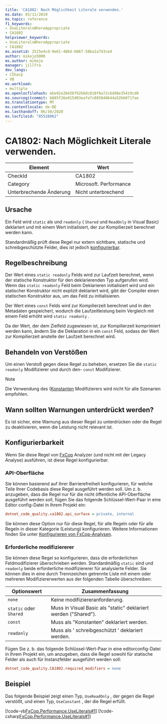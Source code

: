 ```yaml
---
title: 'CA1802: Nach Möglichkeit Literale verwenden.'
ms.date: 03/11/2019
ms.topic: reference
f1_keywords:
- UseLiteralsWhereAppropriate
- CA1802
helpviewer_keywords:
- UseLiteralsWhereAppropriate
- CA1802
ms.assetid: 2515e4cd-9e61-486d-b067-58ba1a743ce4
author: mikejo5000
ms.author: mikejo
manager: jillfra
dev_langs:
- CSharp
- VB
ms.workload:
- multiple
ms.openlocfilehash: ebe92e20436f92b9dc810f8a72c6dd8e35419cd0
ms.sourcegitcommit: b885f26e015d03eafe7c885040644a52bb071fae
ms.translationtype: MT
ms.contentlocale: de-DE
ms.lasthandoff: 06/30/2020
ms.locfileid: "85528062"
---
```

# <a name="ca1802-use-literals-where-appropriate"></a>CA1802: Nach Möglichkeit Literale verwenden.

|Element|Wert|
|-|-|
|CheckId|CA1802|
|Category|Microsoft. Performance|
|Unterbrechende Änderung|Nicht unterbrechend|

## <a name="cause"></a>Ursache

Ein Feld wird `static` als und `readonly` ( `Shared` und `ReadOnly` in Visual Basic) deklariert und mit einem Wert initialisiert, der zur Kompilierzeit berechnet werden kann.

Standardmäßig prüft diese Regel nur extern sichtbare, statische und schreibgeschützte Felder, dies ist jedoch [konfigurierbar](#configurability).

## <a name="rule-description"></a>Regelbeschreibung

Der Wert eines `static readonly` Felds wird zur Laufzeit berechnet, wenn der statische Konstruktor für den deklarierenden Typ aufgerufen wird. Wenn das `static readonly` Feld beim Deklarieren initialisiert wird und ein statischer Konstruktor nicht explizit deklariert wird, gibt der Compiler einen statischen Konstruktor aus, um das Feld zu initialisieren.

Der Wert eines `const` Felds wird zur Kompilierzeit berechnet und in den Metadaten gespeichert, wodurch die Laufzeitleistung beim Vergleich mit einem Feld erhöht wird `static readonly` .

Da der Wert, der dem Zielfeld zugewiesen ist, zur Kompilierzeit komprimiert werden kann, ändern Sie die Deklaration in ein `const` Feld, sodass der Wert zur Kompilierzeit anstelle der Laufzeit berechnet wird.

## <a name="how-to-fix-violations"></a>Behandeln von Verstößen

Um einen Verstoß gegen diese Regel zu beheben, ersetzen Sie die `static` `readonly` Modifizierer und durch den- `const` Modifizierer.

> [!NOTE]
> Die Verwendung des ([Konstanten](/dotnet/csharp/language-reference/keywords/const) Modifizierers wird nicht für alle Szenarien empfohlen.

## <a name="when-to-suppress-warnings"></a>Wann sollten Warnungen unterdrückt werden?

Es ist sicher, eine Warnung aus dieser Regel zu unterdrücken oder die Regel zu deaktivieren, wenn die Leistung nicht relevant ist.

## <a name="configurability"></a>Konfigurierbarkeit

Wenn Sie diese Regel von [FxCop](install-fxcop-analyzers.md) Analyzer (und nicht mit der Legacy Analyse) ausführen, ist diese Regel konfigurierbar.

### <a name="api-surface"></a>API-Oberfläche

Sie können basierend auf ihrer Barrierefreiheit konfigurieren, für welche Teile Ihrer Codebasis diese Regel ausgeführt werden soll. Um z. b. anzugeben, dass die Regel nur für die nicht öffentliche API-Oberfläche ausgeführt werden soll, fügen Sie das folgende Schlüssel-Wert-Paar in eine Editor config-Datei in Ihrem Projekt ein:

```ini
dotnet_code_quality.ca1802.api_surface = private, internal
```

Sie können diese Option nur für diese Regel, für alle Regeln oder für alle Regeln in dieser Kategorie (Leistung) konfigurieren. Weitere Informationen finden Sie unter [Konfigurieren von FxCop-Analysen](configure-fxcop-analyzers.md).

### <a name="required-modifiers"></a>Erforderliche modifiziererer

Sie können diese Regel so konfigurieren, dass die erforderlichen Feldmodifizierer überschrieben werden. Standardmäßig `static` sind und `readonly` beide erforderliche modifiziererer für analysierte Felder. Sie können dies in eine durch Trennzeichen getrennte Liste mit einem oder mehreren Modifiziererwerten aus der folgenden Tabelle überschreiben:

| Optionswert | Zusammenfassung |
| --- | --- |
| `none` | Keine modifiziereranforderung. |
| `static` oder `Shared` | Muss in Visual Basic als "static" deklariert werden ("Shared"). |
| `const` | Muss als "Konstanten" deklariert werden. |
| `readonly` | Muss als ' schreibgeschützt ' deklariert werden. |

Fügen Sie z. b. das folgende Schlüssel-Wert-Paar in eine editorconfig-Datei in Ihrem Projekt ein, um anzugeben, dass die Regel sowohl für statische Felder als auch für Instanzfelder ausgeführt werden soll:

```ini
dotnet_code_quality.CA1802.required_modifiers = none
```

## <a name="example"></a>Beispiel

Das folgende Beispiel zeigt einen Typ, `UseReadOnly` , der gegen die Regel verstößt, und einen Typ, `UseConstant` , der die Regel erfüllt.

[!code-vb[FxCop.Performance.UseLiterals#1](../code-quality/codesnippet/VisualBasic/ca1802-use-literals-where-appropriate_1.vb)]
[!code-csharp[FxCop.Performance.UseLiterals#1](../code-quality/codesnippet/CSharp/ca1802-use-literals-where-appropriate_1.cs)]
